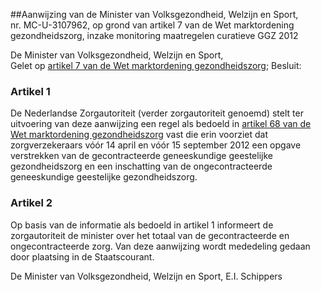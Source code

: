 <meta http-equiv='Content-Type' content='text/html; charset=utf-8' />

##Aanwijzing van de Minister van Volksgezondheid, Welzijn en Sport, nr. MC-U-3107962, op grond van artikel 7 van de Wet marktordening gezondheidszorg, inzake monitoring maatregelen curatieve GGZ 2012

De Minister van Volksgezondheid, Welzijn en Sport,  
Gelet op [artikel 7 van de Wet marktordening gezondheidszorg](../../../../../../../../../../../wet/wet/marktordening/gezondheidszorg/BWBR0020078/README.md);
Besluit:    

### Artikel  1  

De Nederlandse Zorgautoriteit (verder zorgautoriteit genoemd) stelt ter uitvoering van deze aanwijzing een regel als bedoeld in [artikel 68 van de Wet marktordening gezondheidszorg](../../../../../../../../../../../wet/wet/marktordening/gezondheidszorg/BWBR0020078/README.md) vast die erin voorziet dat zorgverzekeraars vóór 14 april en vóór 15 september 2012 een opgave verstrekken van de gecontracteerde geneeskundige geestelijke gezondheidszorg en een inschatting van de ongecontracteerde geneeskundige geestelijke gezondheidszorg. 

### Artikel  2  

Op basis van de informatie als bedoeld in artikel 1 informeert de zorgautoriteit de minister over het totaal van de gecontracteerde en ongecontracteerde zorg. 
Van deze aanwijzing wordt mededeling gedaan door plaatsing in de Staatscourant.  

De 
Minister van Volksgezondheid, Welzijn en Sport, 
E.I. Schippers     
